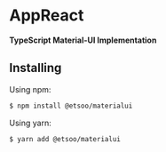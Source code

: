 # AppReact
**TypeScript Material-UI Implementation**

## Installing

Using npm:

```bash
$ npm install @etsoo/materialui
```

Using yarn:

```bash
$ yarn add @etsoo/materialui
```